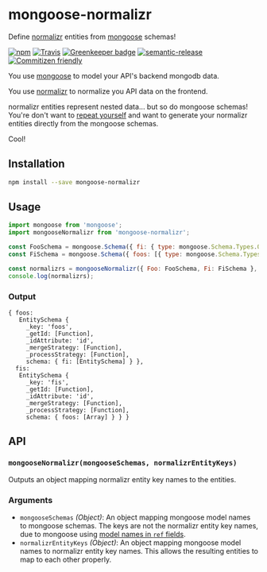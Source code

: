 # mongoose-normalizr

Define [normalizr](https://www.npmjs.com/package/normalizr) entities from [mongoose](https://www.npmjs.com/package/mongoose) schemas!

[![npm](https://img.shields.io/npm/v/mongoose-normalizr.svg)](https://www.npmjs.com/package/mongoose-normalizr)
[![Travis](https://img.shields.io/travis/saiichihashimoto/mongoose-normalizr.svg)](https://travis-ci.org/saiichihashimoto/mongoose-normalizr)
[![Greenkeeper badge](https://badges.greenkeeper.io/saiichihashimoto/mongoose-normalizr.svg)](https://greenkeeper.io/)
[![semantic-release](https://img.shields.io/badge/%20%20%F0%9F%93%A6%F0%9F%9A%80-semantic--release-e10079.svg)](https://github.com/semantic-release/semantic-release)
[![Commitizen friendly](https://img.shields.io/badge/commitizen-friendly-brightgreen.svg)](http://commitizen.github.io/cz-cli/)

You use [mongoose](https://www.npmjs.com/package/mongoose) to model your API's backend mongodb data.

You use [normalizr](https://www.npmjs.com/package/normalizr) to normalize you API data on the frontend.

normalizr entities represent nested data... but so do mongoose schemas! You're don't want to [repeat yourself](https://en.wikipedia.org/wiki/Don%27t_repeat_yourself) and want to generate your normalizr entities directly from the mongoose schemas.

Cool!

## Installation

```bash
npm install --save mongoose-normalizr
```

## Usage

```javascript
import mongoose from 'mongoose';
import mongooseNormalizr from 'mongoose-normalizr';

const FooSchema = mongoose.Schema({ fi: { type: mongoose.Schema.Types.ObjectId, ref: 'Fi' } });
const FiSchema = mongoose.Schema({ foos: [{ type: mongoose.Schema.Types.ObjectId, ref: 'Foo' }] });

const normalizrs = mongooseNormalizr({ Foo: FooSchema, Fi: FiSchema }, { Foo: 'foos', Fi: 'fis' });
console.log(normalizrs);
```

### Output

```
{ foos:
   EntitySchema {
     _key: 'foos',
     _getId: [Function],
     _idAttribute: 'id',
     _mergeStrategy: [Function],
     _processStrategy: [Function],
     schema: { fi: [EntitySchema] } },
  fis:
   EntitySchema {
     _key: 'fis',
     _getId: [Function],
     _idAttribute: 'id',
     _mergeStrategy: [Function],
     _processStrategy: [Function],
     schema: { foos: [Array] } } }
```

## API

### ```mongooseNormalizr(mongooseSchemas, normalizrEntityKeys)```

Outputs an object mapping normalizr entity key names to the entities.

### Arguments

- ```mongooseSchemas``` *(Object)*: An object mapping mongoose model names to mongoose schemas. The keys are not the normalizr entity key names, due to mongoose using [model names in ```ref``` fields](http://mongoosejs.com/docs/api.html#query_Query-populate).
- ```normalizrEntityKeys``` *(Object)*: An object mapping mongoose model names to normalizr entity key names. This allows the resulting entities to map to each other properly.

